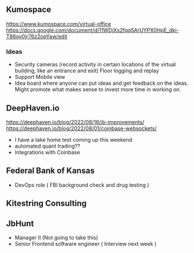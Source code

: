## Kumospace

https://www.kumospace.com/virtual-office
https://docs.google.com/document/d/11WDjXs2fqq5ArUYPX0HpE_dki-T86oy0jr76z2opYaw/edit

### Ideas
- Security cameras (record activity in certain locations of the virtual building, like an entrance and exit)
  Floor logging and replay
- Support Mobile view
- Idea board where anyone can put ideas and get feedback on the ideas.  Might promote what makes sense to invest more time in working on.

## DeepHaven.io

https://deephaven.io/blog/2022/08/16/ib-improvements/
https://deephaven.io/blog/2022/08/01/coinbase-websockets/

- I have a take home test coming up this weekend
- automated quant trading??
- Integrations with Coinbase

## Federal Bank of Kansas

- DevOps role ( FBI background check and drug testing )

## Kitestring Consulting

## JbHunt

- Manager II (Not going to take this)
- Senior Frontend software engineer ( Interview next week )
